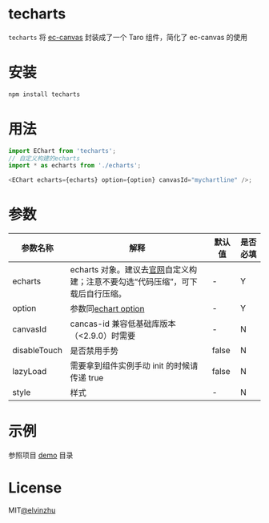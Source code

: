 # techarts

`techarts` 将 [ec-canvas](https://github.com/ecomfe/echarts-for-weixin) 封装成了一个 Taro 组件，简化了 ec-canvas 的使用

# 安装

```javascript
npm install techarts
```

# 用法

```javascript
import EChart from 'techarts';
// 自定义构建的echarts
import * as echarts from './echarts';

<EChart echarts={echarts} option={option} canvasId="mychartline" />;
```

# 参数

| 参数名称     | 解释                                                                                                                        | 默认值 | 是否必填 |
| ------------ | --------------------------------------------------------------------------------------------------------------------------- | ------ | -------- |
| echarts      | echarts 对象。建议去[官网](https://www.echartsjs.com/zh/builder.html)自定义构建；注意不要勾选“代码压缩”，可下载后自行压缩。 | -      | Y        |
| option       | 参数同[echart option](https://echarts.apache.org/zh/option.html#title)                                                      | -      | Y        |
| canvasId     | cancas-id 兼容低基础库版本（<2.9.0）时需要                                                                                  | -      | N        |
| disableTouch | 是否禁用手势                                                                                                                | false  | N        |
| lazyLoad     | 需要拿到组件实例手动 init 的时候请传递 true                                                                                 | false  | N        |
| style        | 样式                                                                                                                        | -      | N        |

# 示例

参照项目 [demo](https://github.com/elvinzhu/techarts/tree/master/demo) 目录

# License

MIT[@elvinzhu](https://github.com/elvinzhu)
